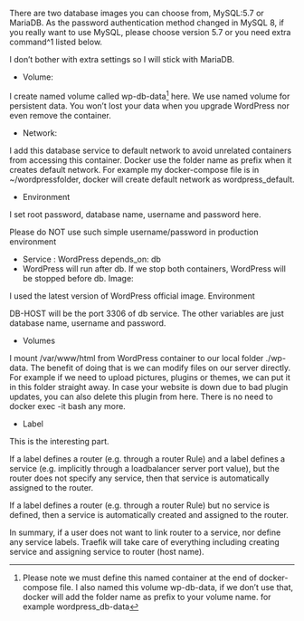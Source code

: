 There are two database images you can choose from, MySQL:5.7 or MariaDB. 
As the password authentication method changed in MySQL 8, if you really want to use MySQL, please choose version 5.7 or you need extra command^1 listed below.

I don’t bother with extra settings so I will stick with MariaDB.

- Volume:

I create named volume called wp-db-data[^2] here. We use named volume for persistent data. 
You won’t lost your data when you upgrade WordPress nor even remove the container.

- Network:

I add this database service to default network to avoid unrelated containers from accessing this container. 
Docker use the folder name as prefix when it creates default network. For example my docker-compose file is in ~/wordpressfolder, docker will create default network as wordpress_default.

- Environment

I set root password, database name, username and password here.

Please do NOT use such simple username/password in production environment

- Service : WordPress
depends_on: db
- WordPress will run after db. If we stop both containers, WordPress will be stopped before db.
Image:

I used the latest version of WordPress official image.
Environment

DB-HOST will be the port 3306 of db service. 
The other variables are just database name, username and password. 
		
- Volumes

I mount /var/www/html from WordPress container to our local folder ./wp-data. 
The benefit of doing that is we can modify files on our server directly. 
For example if we need to upload pictures, plugins or themes, we can put it in this folder straight away. In case your website is down due to bad plugin updates, you can also delete this plugin from here. There is no need to docker exec -it <mycontainer> bash any more.

- Label

This is the interesting part.

If a label defines a router (e.g. through a router Rule) and a label defines a service (e.g. implicitly through a loadbalancer server port value), but the router does not specify any service, then that service is automatically assigned to the router.

If a label defines a router (e.g. through a router Rule) but no service is defined, then a service is automatically created and assigned to the router.

In summary, if a user does not want to link router to a service, nor define any service labels. Traefik will take care of everything including creating service and assigning service to router (host name).

[^2]: Please note we must define this named container at the end of docker-compose file. I also named this volume wp-db-data, if we don’t use that, docker will add the folder name as prefix to your volume name. for example wordpress_db-data 
	

